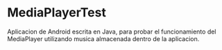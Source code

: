 # MediaPlayerTest
Aplicacion de Android escrita en Java, para probar el funcionamiento del MediaPlayer utilizando musica almacenada dentro de la aplicacion.
